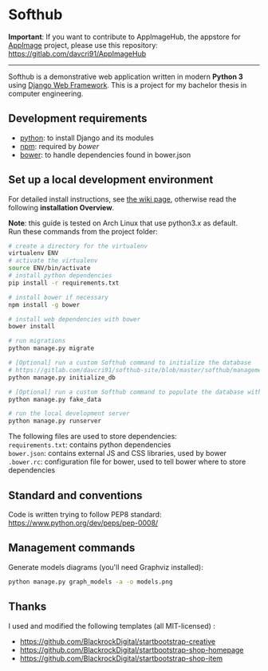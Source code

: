 # Softhub

**Important**: If you want to contribute to AppImageHub, the appstore for 
[AppImage](http://appimage.org/) project, please use this repository:
https://gitlab.com/davcri91/AppImageHub

--- 

Softhub is a demonstrative web application written in modern __Python 3__ using
[Django Web Framework](https://www.djangoproject.com/). This is a project for 
my bachelor thesis in computer engineering.


## Development requirements
- [python](https://www.python.org/): to install Django and its modules
- [npm](https://www.npmjs.com/): required by _bower_
- [bower](https://bower.io/): to handle dependencies found in bower.json

## Set up a local development environment
For detailed install instructions, see
[the wiki page](https://gitlab.com/davcri91/softhub-site/wikis/installation-guide),
otherwise read the following **installation Overview**.  

**Note**: this guide is tested on Arch Linux that use python3.x as default.  
Run these commands from the project folder:

``` bash
# create a directory for the virtualenv
virtualenv ENV
# activate the virtualenv
source ENV/bin/activate
# install python dependencies
pip install -r requirements.txt

# install bower if necessary
npm install -g bower

# install web dependencies with bower
bower install

# run migrations
python manage.py migrate

# [Optional] run a custom Softhub command to initialize the database
# https://gitlab.com/davcri91/softhub-site/blob/master/softhub/management/commands/initialize_db.py
python manage.py initialize_db

# [Optional] run a custom Softhub command to populate the database with faked data
python manage.py fake_data

# run the local development server
python manage.py runserver
```

The following files are used to store dependencies:  
`requirements.txt`: contains python dependencies  
`bower.json`: contains external JS and CSS libraries, used by bower  
`.bower.rc`: configuration file for bower, used to tell bower where to store dependencies

## Standard and conventions
Code is written trying to follow PEP8 standard: https://www.python.org/dev/peps/pep-0008/

## Management commands
Generate models diagrams (you'll need Graphviz installed):
``` bash
python manage.py graph_models -a -o models.png
```

## Thanks
I used and modified the following templates (all MIT-licensed) :
- https://github.com/BlackrockDigital/startbootstrap-creative
- https://github.com/BlackrockDigital/startbootstrap-shop-homepage
- https://github.com/BlackrockDigital/startbootstrap-shop-item
